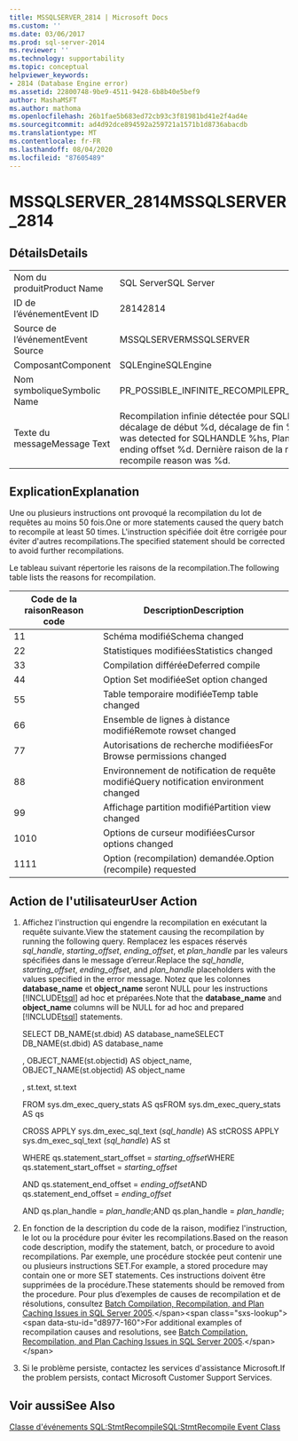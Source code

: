 ```yaml
---
title: MSSQLSERVER_2814 | Microsoft Docs
ms.custom: ''
ms.date: 03/06/2017
ms.prod: sql-server-2014
ms.reviewer: ''
ms.technology: supportability
ms.topic: conceptual
helpviewer_keywords:
- 2814 (Database Engine error)
ms.assetid: 22800748-9be9-4511-9428-6b8b40e5bef9
author: MashaMSFT
ms.author: mathoma
ms.openlocfilehash: 26b1fae5b683ed72cb93c3f81981bd41e2f4ad4e
ms.sourcegitcommit: ad4d92dce894592a259721a1571b1d8736abacdb
ms.translationtype: MT
ms.contentlocale: fr-FR
ms.lasthandoff: 08/04/2020
ms.locfileid: "87605489"
---
```

# <a name="mssqlserver_2814"></a><span data-ttu-id="d8977-102">MSSQLSERVER_2814</span><span class="sxs-lookup"><span data-stu-id="d8977-102">MSSQLSERVER_2814</span></span>
    
## <a name="details"></a><span data-ttu-id="d8977-103">Détails</span><span class="sxs-lookup"><span data-stu-id="d8977-103">Details</span></span>  
  
|||  
|-|-|  
|<span data-ttu-id="d8977-104">Nom du produit</span><span class="sxs-lookup"><span data-stu-id="d8977-104">Product Name</span></span>|<span data-ttu-id="d8977-105">SQL Server</span><span class="sxs-lookup"><span data-stu-id="d8977-105">SQL Server</span></span>|  
|<span data-ttu-id="d8977-106">ID de l’événement</span><span class="sxs-lookup"><span data-stu-id="d8977-106">Event ID</span></span>|<span data-ttu-id="d8977-107">2814</span><span class="sxs-lookup"><span data-stu-id="d8977-107">2814</span></span>|  
|<span data-ttu-id="d8977-108">Source de l’événement</span><span class="sxs-lookup"><span data-stu-id="d8977-108">Event Source</span></span>|<span data-ttu-id="d8977-109">MSSQLSERVER</span><span class="sxs-lookup"><span data-stu-id="d8977-109">MSSQLSERVER</span></span>|  
|<span data-ttu-id="d8977-110">Composant</span><span class="sxs-lookup"><span data-stu-id="d8977-110">Component</span></span>|<span data-ttu-id="d8977-111">SQLEngine</span><span class="sxs-lookup"><span data-stu-id="d8977-111">SQLEngine</span></span>|  
|<span data-ttu-id="d8977-112">Nom symbolique</span><span class="sxs-lookup"><span data-stu-id="d8977-112">Symbolic Name</span></span>|<span data-ttu-id="d8977-113">PR_POSSIBLE_INFINITE_RECOMPILE</span><span class="sxs-lookup"><span data-stu-id="d8977-113">PR_POSSIBLE_INFINITE_RECOMPILE</span></span>|  
|<span data-ttu-id="d8977-114">Texte du message</span><span class="sxs-lookup"><span data-stu-id="d8977-114">Message Text</span></span>|<span data-ttu-id="d8977-115">Recompilation infinie détectée pour SQLHANDLE %hs, PlanHandle %hs, décalage de début %d, décalage de fin %d.</span><span class="sxs-lookup"><span data-stu-id="d8977-115">A possible infinite recompile was detected for SQLHANDLE %hs, PlanHandle %hs, starting offset %d, ending offset %d.</span></span> <span data-ttu-id="d8977-116">Dernière raison de la recompilation : %d.</span><span class="sxs-lookup"><span data-stu-id="d8977-116">The last recompile reason was %d.</span></span>|  
  
## <a name="explanation"></a><span data-ttu-id="d8977-117">Explication</span><span class="sxs-lookup"><span data-stu-id="d8977-117">Explanation</span></span>  
 <span data-ttu-id="d8977-118">Une ou plusieurs instructions ont provoqué la recompilation du lot de requêtes au moins 50 fois.</span><span class="sxs-lookup"><span data-stu-id="d8977-118">One or more statements caused the query batch to recompile at least 50 times.</span></span> <span data-ttu-id="d8977-119">L'instruction spécifiée doit être corrigée pour éviter d'autres recompilations.</span><span class="sxs-lookup"><span data-stu-id="d8977-119">The specified statement should be corrected to avoid further recompilations.</span></span>  
  
 <span data-ttu-id="d8977-120">Le tableau suivant répertorie les raisons de la recompilation.</span><span class="sxs-lookup"><span data-stu-id="d8977-120">The following table lists the reasons for recompilation.</span></span>  
  
|<span data-ttu-id="d8977-121">Code de la raison</span><span class="sxs-lookup"><span data-stu-id="d8977-121">Reason code</span></span>|<span data-ttu-id="d8977-122">Description</span><span class="sxs-lookup"><span data-stu-id="d8977-122">Description</span></span>|  
|-----------------|-----------------|  
|<span data-ttu-id="d8977-123">1</span><span class="sxs-lookup"><span data-stu-id="d8977-123">1</span></span>|<span data-ttu-id="d8977-124">Schéma modifié</span><span class="sxs-lookup"><span data-stu-id="d8977-124">Schema changed</span></span>|  
|<span data-ttu-id="d8977-125">2</span><span class="sxs-lookup"><span data-stu-id="d8977-125">2</span></span>|<span data-ttu-id="d8977-126">Statistiques modifiées</span><span class="sxs-lookup"><span data-stu-id="d8977-126">Statistics changed</span></span>|  
|<span data-ttu-id="d8977-127">3</span><span class="sxs-lookup"><span data-stu-id="d8977-127">3</span></span>|<span data-ttu-id="d8977-128">Compilation différée</span><span class="sxs-lookup"><span data-stu-id="d8977-128">Deferred compile</span></span>|  
|<span data-ttu-id="d8977-129">4</span><span class="sxs-lookup"><span data-stu-id="d8977-129">4</span></span>|<span data-ttu-id="d8977-130">Option Set modifiée</span><span class="sxs-lookup"><span data-stu-id="d8977-130">Set option changed</span></span>|  
|<span data-ttu-id="d8977-131">5</span><span class="sxs-lookup"><span data-stu-id="d8977-131">5</span></span>|<span data-ttu-id="d8977-132">Table temporaire modifiée</span><span class="sxs-lookup"><span data-stu-id="d8977-132">Temp table changed</span></span>|  
|<span data-ttu-id="d8977-133">6</span><span class="sxs-lookup"><span data-stu-id="d8977-133">6</span></span>|<span data-ttu-id="d8977-134">Ensemble de lignes à distance modifié</span><span class="sxs-lookup"><span data-stu-id="d8977-134">Remote rowset changed</span></span>|  
|<span data-ttu-id="d8977-135">7</span><span class="sxs-lookup"><span data-stu-id="d8977-135">7</span></span>|<span data-ttu-id="d8977-136">Autorisations de recherche modifiées</span><span class="sxs-lookup"><span data-stu-id="d8977-136">For Browse permissions changed</span></span>|  
|<span data-ttu-id="d8977-137">8</span><span class="sxs-lookup"><span data-stu-id="d8977-137">8</span></span>|<span data-ttu-id="d8977-138">Environnement de notification de requête modifié</span><span class="sxs-lookup"><span data-stu-id="d8977-138">Query notification environment changed</span></span>|  
|<span data-ttu-id="d8977-139">9</span><span class="sxs-lookup"><span data-stu-id="d8977-139">9</span></span>|<span data-ttu-id="d8977-140">Affichage partition modifié</span><span class="sxs-lookup"><span data-stu-id="d8977-140">Partition view changed</span></span>|  
|<span data-ttu-id="d8977-141">10</span><span class="sxs-lookup"><span data-stu-id="d8977-141">10</span></span>|<span data-ttu-id="d8977-142">Options de curseur modifiées</span><span class="sxs-lookup"><span data-stu-id="d8977-142">Cursor options changed</span></span>|  
|<span data-ttu-id="d8977-143">11</span><span class="sxs-lookup"><span data-stu-id="d8977-143">11</span></span>|<span data-ttu-id="d8977-144">Option (recompilation) demandée.</span><span class="sxs-lookup"><span data-stu-id="d8977-144">Option (recompile) requested</span></span>|  
  
## <a name="user-action"></a><span data-ttu-id="d8977-145">Action de l'utilisateur</span><span class="sxs-lookup"><span data-stu-id="d8977-145">User Action</span></span>  
  
1.  <span data-ttu-id="d8977-146">Affichez l'instruction qui engendre la recompilation en exécutant la requête suivante.</span><span class="sxs-lookup"><span data-stu-id="d8977-146">View the statement causing the recompilation by running the following query.</span></span> <span data-ttu-id="d8977-147">Remplacez les espaces réservés *sql_handle*, *starting_offset*, *ending_offset*, et *plan_handle* par les valeurs spécifiées dans le message d’erreur.</span><span class="sxs-lookup"><span data-stu-id="d8977-147">Replace the *sql_handle*, *starting_offset*, *ending_offset*, and *plan_handle* placeholders with the values specified in the error message.</span></span> <span data-ttu-id="d8977-148">Notez que les colonnes **database_name** et **object_name** seront NULL pour les instructions [!INCLUDE[tsql](../../includes/tsql-md.md)] ad hoc et préparées.</span><span class="sxs-lookup"><span data-stu-id="d8977-148">Note that the **database_name** and **object_name** columns will be NULL for ad hoc and prepared [!INCLUDE[tsql](../../includes/tsql-md.md)] statements.</span></span>  
  
     <span data-ttu-id="d8977-149">SELECT DB_NAME(st.dbid) AS database_name</span><span class="sxs-lookup"><span data-stu-id="d8977-149">SELECT DB_NAME(st.dbid) AS database_name</span></span>  
  
     <span data-ttu-id="d8977-150">, OBJECT_NAME(st.objectid) AS object_name</span><span class="sxs-lookup"><span data-stu-id="d8977-150">, OBJECT_NAME(st.objectid) AS object_name</span></span>  
  
     <span data-ttu-id="d8977-151">, st.text</span><span class="sxs-lookup"><span data-stu-id="d8977-151">, st.text</span></span>  
  
     <span data-ttu-id="d8977-152">FROM sys.dm_exec_query_stats AS qs</span><span class="sxs-lookup"><span data-stu-id="d8977-152">FROM sys.dm_exec_query_stats AS qs</span></span>  
  
     <span data-ttu-id="d8977-153">CROSS APPLY sys.dm_exec_sql_text (*sql_handle*) AS st</span><span class="sxs-lookup"><span data-stu-id="d8977-153">CROSS APPLY sys.dm_exec_sql_text (*sql_handle*) AS st</span></span>  
  
     <span data-ttu-id="d8977-154">WHERE qs.statement_start_offset = *starting_offset*</span><span class="sxs-lookup"><span data-stu-id="d8977-154">WHERE qs.statement_start_offset = *starting_offset*</span></span>  
  
     <span data-ttu-id="d8977-155">AND qs.statement_end_offset = *ending_offset*</span><span class="sxs-lookup"><span data-stu-id="d8977-155">AND qs.statement_end_offset = *ending_offset*</span></span>  
  
     <span data-ttu-id="d8977-156">AND qs.plan_handle = *plan_handle*;</span><span class="sxs-lookup"><span data-stu-id="d8977-156">AND qs.plan_handle = *plan_handle*;</span></span>  
  
2.  <span data-ttu-id="d8977-157">En fonction de la description du code de la raison, modifiez l'instruction, le lot ou la procédure pour éviter les recompilations.</span><span class="sxs-lookup"><span data-stu-id="d8977-157">Based on the reason code description, modify the statement, batch, or procedure to avoid recompilations.</span></span> <span data-ttu-id="d8977-158">Par exemple, une procédure stockée peut contenir une ou plusieurs instructions SET.</span><span class="sxs-lookup"><span data-stu-id="d8977-158">For example, a stored procedure may contain one or more SET statements.</span></span> <span data-ttu-id="d8977-159">Ces instructions doivent être supprimées de la procédure.</span><span class="sxs-lookup"><span data-stu-id="d8977-159">These statements should be removed from the procedure.</span></span> <span data-ttu-id="d8977-160">Pour plus d’exemples de causes de recompilation et de résolutions, consultez [Batch Compilation, Recompilation, and Plan Caching Issues in SQL Server 2005](https://docs.microsoft.com/previous-versions/sql/sql-server-2005/administrator/cc966425(v=technet.10)).</span><span class="sxs-lookup"><span data-stu-id="d8977-160">For additional examples of recompilation causes and resolutions, see [Batch Compilation, Recompilation, and Plan Caching Issues in SQL Server 2005](https://docs.microsoft.com/previous-versions/sql/sql-server-2005/administrator/cc966425(v=technet.10)).</span></span>  
  
3.  <span data-ttu-id="d8977-161">Si le problème persiste, contactez les services d'assistance Microsoft.</span><span class="sxs-lookup"><span data-stu-id="d8977-161">If the problem persists, contact Microsoft Customer Support Services.</span></span>  
  
## <a name="see-also"></a><span data-ttu-id="d8977-162">Voir aussi</span><span class="sxs-lookup"><span data-stu-id="d8977-162">See Also</span></span>  
 [<span data-ttu-id="d8977-163">Classe d'événements SQL:StmtRecompile</span><span class="sxs-lookup"><span data-stu-id="d8977-163">SQL:StmtRecompile Event Class</span></span>](../event-classes/sql-stmtrecompile-event-class.md)  
  
  
